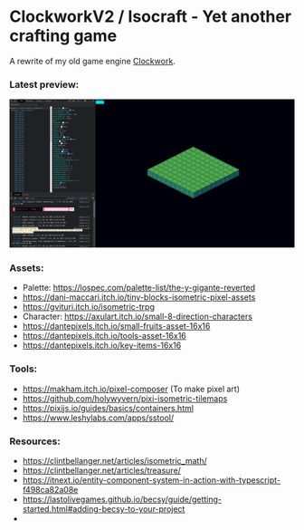 # ClockworkV2 / Isocraft - Yet another crafting game


A rewrite of my old game engine [Clockwork](https://github.com/Stormix/Clockwork).

### Latest preview:
![Isocraft](current.png)

### Assets:
- Palette: https://lospec.com/palette-list/the-y-gigante-reverted
- https://dani-maccari.itch.io/tiny-blocks-isometric-pixel-assets
- https://gvituri.itch.io/isometric-trpg
- Character: https://axulart.itch.io/small-8-direction-characters
- https://dantepixels.itch.io/small-fruits-asset-16x16
- https://dantepixels.itch.io/tools-asset-16x16
- https://dantepixels.itch.io/key-items-16x16

### Tools:
- https://makham.itch.io/pixel-composer (To make pixel art)
- https://github.com/holywyvern/pixi-isometric-tilemaps
- https://pixijs.io/guides/basics/containers.html
- https://www.leshylabs.com/apps/sstool/

### Resources:
- https://clintbellanger.net/articles/isometric_math/
- https://clintbellanger.net/articles/treasure/
- https://itnext.io/entity-component-system-in-action-with-typescript-f498ca82a08e
- https://lastolivegames.github.io/becsy/guide/getting-started.html#adding-becsy-to-your-project
-
